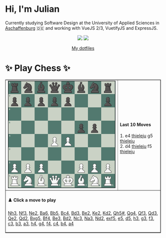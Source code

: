 # **Hi, I'm Julian**

Currently studying Software Design at the University of Applied Sciences in <a href="https://www.th-ab.de/en/" >Aschaffenburg</a> :de: and working with VueJS 2/3, VuetifyJS and ExpressJS.

<p align="center">
  <img src="https://github-readme-stats.vercel.app/api/top-langs/?username=thieleju&theme=blue-green&hide=jupyter%20notebook&layout=compact"  />
  <img width="420" src="https://github-readme-stats.vercel.app/api?username=thieleju&theme=blue-green&show_icons=true"/>
</p>

<p align="center">
    <a href="https://github.com/thieleju/dotfiles">My dotfiles</a>
</p>

<h1>✨ Play Chess ✨ </h1>

<table border="1" style="width:100%; border-collapse:collapse;">
<tr>
  <td><img src="https://raw.githubusercontent.com/thieleju/thieleju/main/games/game1/chessboard-1723980637.png" alt="Chessboard" width="600"/></td>
  <td>
    <h4>Last 10 Moves</h4>
    1. e4 <a href="https://github.com/thieleju">thieleju</a> g5 <a href="https://github.com/thieleju">thieleju</a><br>
2. d4 <a href="https://github.com/thieleju">thieleju</a> f5 <a href="https://github.com/thieleju">thieleju</a><br>

  </td>
</tr>
<tr>
  <td colspan="2">
    <h4>♟️ Click a move to play</h4>
    <a href="https://github.com/thieleju/thieleju/issues/new?title=Nh3&body=Click+%27Submit+new+Issue%27+to+play+the+move&labels=chess" target="_blank">Nh3</a>, <a href="https://github.com/thieleju/thieleju/issues/new?title=Nf3&body=Click+%27Submit+new+Issue%27+to+play+the+move&labels=chess" target="_blank">Nf3</a>, <a href="https://github.com/thieleju/thieleju/issues/new?title=Ne2&body=Click+%27Submit+new+Issue%27+to+play+the+move&labels=chess" target="_blank">Ne2</a>, <a href="https://github.com/thieleju/thieleju/issues/new?title=Ba6&body=Click+%27Submit+new+Issue%27+to+play+the+move&labels=chess" target="_blank">Ba6</a>, <a href="https://github.com/thieleju/thieleju/issues/new?title=Bb5&body=Click+%27Submit+new+Issue%27+to+play+the+move&labels=chess" target="_blank">Bb5</a>, <a href="https://github.com/thieleju/thieleju/issues/new?title=Bc4&body=Click+%27Submit+new+Issue%27+to+play+the+move&labels=chess" target="_blank">Bc4</a>, <a href="https://github.com/thieleju/thieleju/issues/new?title=Bd3&body=Click+%27Submit+new+Issue%27+to+play+the+move&labels=chess" target="_blank">Bd3</a>, <a href="https://github.com/thieleju/thieleju/issues/new?title=Be2&body=Click+%27Submit+new+Issue%27+to+play+the+move&labels=chess" target="_blank">Be2</a>, <a href="https://github.com/thieleju/thieleju/issues/new?title=Ke2&body=Click+%27Submit+new+Issue%27+to+play+the+move&labels=chess" target="_blank">Ke2</a>, <a href="https://github.com/thieleju/thieleju/issues/new?title=Kd2&body=Click+%27Submit+new+Issue%27+to+play+the+move&labels=chess" target="_blank">Kd2</a>, <a href="https://github.com/thieleju/thieleju/issues/new?title=Qh5#&body=Click+%27Submit+new+Issue%27+to+play+the+move&labels=chess" target="_blank">Qh5#</a>, <a href="https://github.com/thieleju/thieleju/issues/new?title=Qg4&body=Click+%27Submit+new+Issue%27+to+play+the+move&labels=chess" target="_blank">Qg4</a>, <a href="https://github.com/thieleju/thieleju/issues/new?title=Qf3&body=Click+%27Submit+new+Issue%27+to+play+the+move&labels=chess" target="_blank">Qf3</a>, <a href="https://github.com/thieleju/thieleju/issues/new?title=Qd3&body=Click+%27Submit+new+Issue%27+to+play+the+move&labels=chess" target="_blank">Qd3</a>, <a href="https://github.com/thieleju/thieleju/issues/new?title=Qe2&body=Click+%27Submit+new+Issue%27+to+play+the+move&labels=chess" target="_blank">Qe2</a>, <a href="https://github.com/thieleju/thieleju/issues/new?title=Qd2&body=Click+%27Submit+new+Issue%27+to+play+the+move&labels=chess" target="_blank">Qd2</a>, <a href="https://github.com/thieleju/thieleju/issues/new?title=Bxg5&body=Click+%27Submit+new+Issue%27+to+play+the+move&labels=chess" target="_blank">Bxg5</a>, <a href="https://github.com/thieleju/thieleju/issues/new?title=Bf4&body=Click+%27Submit+new+Issue%27+to+play+the+move&labels=chess" target="_blank">Bf4</a>, <a href="https://github.com/thieleju/thieleju/issues/new?title=Be3&body=Click+%27Submit+new+Issue%27+to+play+the+move&labels=chess" target="_blank">Be3</a>, <a href="https://github.com/thieleju/thieleju/issues/new?title=Bd2&body=Click+%27Submit+new+Issue%27+to+play+the+move&labels=chess" target="_blank">Bd2</a>, <a href="https://github.com/thieleju/thieleju/issues/new?title=Nc3&body=Click+%27Submit+new+Issue%27+to+play+the+move&labels=chess" target="_blank">Nc3</a>, <a href="https://github.com/thieleju/thieleju/issues/new?title=Na3&body=Click+%27Submit+new+Issue%27+to+play+the+move&labels=chess" target="_blank">Na3</a>, <a href="https://github.com/thieleju/thieleju/issues/new?title=Nd2&body=Click+%27Submit+new+Issue%27+to+play+the+move&labels=chess" target="_blank">Nd2</a>, <a href="https://github.com/thieleju/thieleju/issues/new?title=exf5&body=Click+%27Submit+new+Issue%27+to+play+the+move&labels=chess" target="_blank">exf5</a>, <a href="https://github.com/thieleju/thieleju/issues/new?title=e5&body=Click+%27Submit+new+Issue%27+to+play+the+move&labels=chess" target="_blank">e5</a>, <a href="https://github.com/thieleju/thieleju/issues/new?title=d5&body=Click+%27Submit+new+Issue%27+to+play+the+move&labels=chess" target="_blank">d5</a>, <a href="https://github.com/thieleju/thieleju/issues/new?title=h3&body=Click+%27Submit+new+Issue%27+to+play+the+move&labels=chess" target="_blank">h3</a>, <a href="https://github.com/thieleju/thieleju/issues/new?title=g3&body=Click+%27Submit+new+Issue%27+to+play+the+move&labels=chess" target="_blank">g3</a>, <a href="https://github.com/thieleju/thieleju/issues/new?title=f3&body=Click+%27Submit+new+Issue%27+to+play+the+move&labels=chess" target="_blank">f3</a>, <a href="https://github.com/thieleju/thieleju/issues/new?title=c3&body=Click+%27Submit+new+Issue%27+to+play+the+move&labels=chess" target="_blank">c3</a>, <a href="https://github.com/thieleju/thieleju/issues/new?title=b3&body=Click+%27Submit+new+Issue%27+to+play+the+move&labels=chess" target="_blank">b3</a>, <a href="https://github.com/thieleju/thieleju/issues/new?title=a3&body=Click+%27Submit+new+Issue%27+to+play+the+move&labels=chess" target="_blank">a3</a>, <a href="https://github.com/thieleju/thieleju/issues/new?title=h4&body=Click+%27Submit+new+Issue%27+to+play+the+move&labels=chess" target="_blank">h4</a>, <a href="https://github.com/thieleju/thieleju/issues/new?title=g4&body=Click+%27Submit+new+Issue%27+to+play+the+move&labels=chess" target="_blank">g4</a>, <a href="https://github.com/thieleju/thieleju/issues/new?title=f4&body=Click+%27Submit+new+Issue%27+to+play+the+move&labels=chess" target="_blank">f4</a>, <a href="https://github.com/thieleju/thieleju/issues/new?title=c4&body=Click+%27Submit+new+Issue%27+to+play+the+move&labels=chess" target="_blank">c4</a>, <a href="https://github.com/thieleju/thieleju/issues/new?title=b4&body=Click+%27Submit+new+Issue%27+to+play+the+move&labels=chess" target="_blank">b4</a>, <a href="https://github.com/thieleju/thieleju/issues/new?title=a4&body=Click+%27Submit+new+Issue%27+to+play+the+move&labels=chess" target="_blank">a4</a>
     <br/><br/>
  </td>
</tr>
</table>
